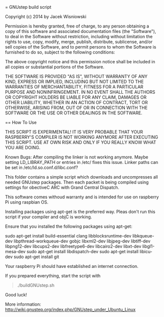 = GNUstep build script

Copyright (c) 2014 by Jacek Wisniowski

Permission is hereby granted, free of charge, to any person obtaining a copy
of this software and associated documentation files (the "Software"), to deal
in the Software without restriction, including without limitation the rights
to use, copy, modify, merge, publish, distribute, sublicense, and/or sell
copies of the Software, and to permit persons to whom the Software is
furnished to do so, subject to the following conditions:

The above copyright notice and this permission notice shall be included in
all copies or substantial portions of the Software.

THE SOFTWARE IS PROVIDED "AS IS", WITHOUT WARRANTY OF ANY KIND, EXPRESS OR
IMPLIED, INCLUDING BUT NOT LIMITED TO THE WARRANTIES OF MERCHANTABILITY,
FITNESS FOR A PARTICULAR PURPOSE AND NONINFRINGEMENT. IN NO EVENT SHALL THE
AUTHORS OR COPYRIGHT HOLDERS BE LIABLE FOR ANY CLAIM, DAMAGES OR OTHER
LIABILITY, WHETHER IN AN ACTION OF CONTRACT, TORT OR OTHERWISE, ARISING FROM,
OUT OF OR IN CONNECTION WITH THE SOFTWARE OR THE USE OR OTHER DEALINGS IN
THE SOFTWARE.


== How To Use

THIS SCRIPT IS EXPERIMENTAL! IT IS VERY PROBABLE THAT YOUR RASPBERRY'S COMPILER
IS NOT WORKING ANYMORE AFTER EXECUTING THIS SCRIPT. USE AT OWN RISK AND ONLY IF
YOU REALLY KNOW WHAT YOU ARE DOING.

Known Bugs: After compiling the linker is not working anymore.
Maybe setting LD_LIBRAY_PATH or entries in /etc/ fixes this issue.
Linker paths can be set in /etc/ld.so.conf.d/libc.conf? 

This folder contains a simple script which downloads and uncompresses all
needed GNUstep packages. Then each packet is being compiled using settings for
obectiveC ARC with Grand Central Dispatch.

This software comes withoud warranty and is intended for use on 
raspberry Pi using raspbian OS.

Installing packages using apt-get is the preferred way. Pleas don't run
this script if your compiler and objC is working.

Ensure that you installed the following packages using apt-get:

sudo apt-get install build-essential clang libblocksruntime-dev libkqueue-dev libpthread-workqueue-dev gobjc libxml2-dev libjpeg-dev libtiff-dev libpng12-dev libcups2-dev libfreetype6-dev libcairo2-dev libxt-dev libgl1-mesa-dev
sudo apt-get install libdispatch-dev
sudo apt-get install libicu-dev
sudo apt-get install git


Your raspberry Pi should have established an internet connection.

If you prepared everything,
start the script with

> ./buildGNUstep.sh


Good luck!



More information:
http://wiki.gnustep.org/index.php/GNUstep_under_Ubuntu_Linux
